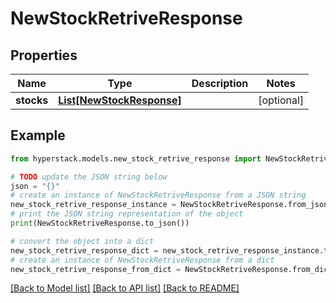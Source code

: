 # NewStockRetriveResponse


## Properties

Name | Type | Description | Notes
------------ | ------------- | ------------- | -------------
**stocks** | [**List[NewStockResponse]**](NewStockResponse.md) |  | [optional] 

## Example

```python
from hyperstack.models.new_stock_retrive_response import NewStockRetriveResponse

# TODO update the JSON string below
json = "{}"
# create an instance of NewStockRetriveResponse from a JSON string
new_stock_retrive_response_instance = NewStockRetriveResponse.from_json(json)
# print the JSON string representation of the object
print(NewStockRetriveResponse.to_json())

# convert the object into a dict
new_stock_retrive_response_dict = new_stock_retrive_response_instance.to_dict()
# create an instance of NewStockRetriveResponse from a dict
new_stock_retrive_response_from_dict = NewStockRetriveResponse.from_dict(new_stock_retrive_response_dict)
```
[[Back to Model list]](../README.md#documentation-for-models) [[Back to API list]](../README.md#documentation-for-api-endpoints) [[Back to README]](../README.md)


